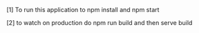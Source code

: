 [1] To run this application to npm install and npm start

[2] to watch on production do npm run build and then serve build
